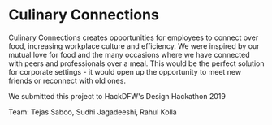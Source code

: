 # Culinary Connections

Culinary Connections creates opportunities for employees to connect over food, increasing workplace culture and efficiency. We were inspired by our mutual love for food and the many occasions where we have connected with peers and professionals over a meal. This would be the perfect solution for corporate settings - it would open up the opportunity to meet new friends or reconnect with old ones.
<br>

We submitted this project to HackDFW's Design Hackathon 2019
<br>

Team: Tejas Saboo, Sudhi Jagadeeshi, Rahul Kolla
